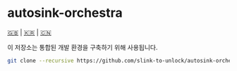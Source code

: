 # autosink-orchestra

[🇬🇧](README.md) | [🇰🇷](README.kr.md) | [🇨🇳](README.zh-CN.md)

이 저장소는 통합된 개발 환경을 구축하기 위해 사용됩니다.

```bash
git clone --recursive https://github.com/slink-to-unlock/autosink-orchestra.git
```
